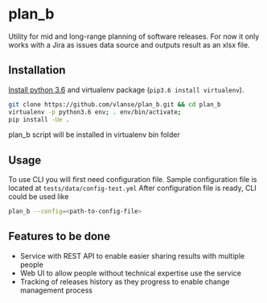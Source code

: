 # plan_b
Utility for mid and long-range planning of software releases. For now it only works with a Jira
as issues data source and outputs result as an xlsx file.

## Installation
[Install python 3.6](https://www.python.org/downloads/) and virtualenv package (`pip3.6 install virtualenv`).

```bash
git clone https://github.com/vlanse/plan_b.git && cd plan_b
virtualenv -p python3.6 env; . env/bin/activate;
pip install -Ue .
```
plan_b script will be installed in virtualenv bin folder

## Usage
To use CLI you will first need configuration file. 
Sample configuration file is located at `tests/data/config-test.yml`
After configuration file is ready, CLI could be used like
```bash
plan_b --config=<path-to-config-file>
```

## Features to be done
* Service with REST API to enable easier sharing results with multiple people
* Web UI to allow people without technical expertise use the service
* Tracking of releases history as they progress to enable change management process
